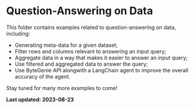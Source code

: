 # Question-Answering on Data

This folder contains examples related to question-answering on data, including:
* Generating meta-data for a given dataset;
* Filter rows and columns relevant to answering an input query;
* Aggregate data in a way that makes it easier to answer an input query;
* Use filtered and aggregated data to answer the query;
* Use ByteGenie API alongwith a LangChain agent to improve the overall accuracy of the agent.

Stay tuned for many more examples to come!

**Last updated: 2023-08-23**